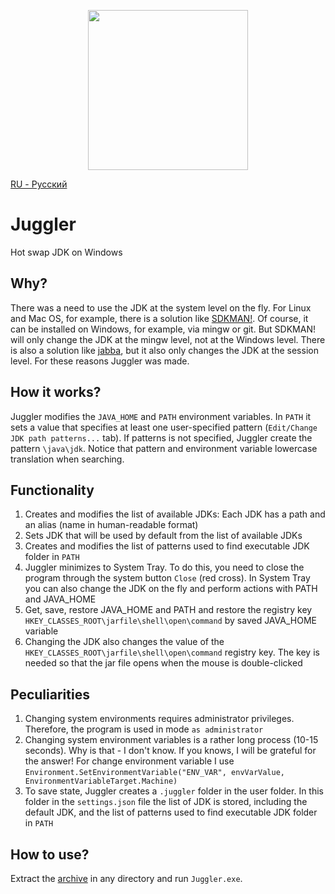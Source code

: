<p align="center"> 
<img src="https://user-images.githubusercontent.com/43209824/150384221-6087fedd-9e52-4a03-a0e4-4248be39a3d0.png"
     width="256" height="256">
</p>

[RU - Русский](https://github.com/ViiSE/juggler/blob/main/README-RU.md)

# Juggler
Hot swap JDK on Windows

## Why?
There was a need to use the JDK at the system level on the fly. For Linux and Mac OS, for example, there is a solution 
like [SDKMAN!](https://github.com/sdkman). Of course, it can be installed on Windows, for example, via mingw or git.
But SDKMAN! will only change the JDK at the mingw level, not at the Windows level. There is also a solution like 
[jabba](https://github.com/shyiko/jabba), but it also only changes the JDK at the session level. For these reasons 
Juggler was made.

## How it works?
Juggler modifies the `JAVA_HOME` and `PATH` environment variables. In `PATH` it sets a value that specifies at least 
one user-specified pattern (`Edit/Change JDK path patterns...` tab). If patterns is not specified, Juggler create the 
pattern `\java\jdk`. Notice that pattern and environment variable lowercase translation when searching.

## Functionality
 1. Creates and modifies the list of available JDKs: Each JDK has a path and an alias (name in human-readable format)
 2. Sets JDK that will be used by default from the list of available JDKs
 3. Creates and modifies the list of patterns used to find executable JDK folder in `PATH`
 4. Juggler minimizes to System Tray. To do this, you need to close the program through the system button `Close` 
    (red cross). In System Tray you can also change the JDK on the fly and perform actions with PATH and JAVA_HOME
 5. Get, save, restore JAVA_HOME and PATH and restore the registry key `HKEY_CLASSES_ROOT\jarfile\shell\open\command` by
    saved JAVA_HOME variable
 6. Changing the JDK also changes the value of the `HKEY_CLASSES_ROOT\jarfile\shell\open\command` registry key. The key
    is needed so that the jar file opens when the mouse is double-clicked

## Peculiarities
 1. Changing system environments requires administrator privileges. Therefore, the program is used in mode 
    `as administrator`
 2. Changing system environment variables is a rather long process (10-15 seconds). Why is that - I don't know. If you 
    knows, I will be grateful for the answer! For change environment variable I use
   `Environment.SetEnvironmentVariable("ENV_VAR", envVarValue, EnvironmentVariableTarget.Machine)`
 3. To save state, Juggler creates a `.juggler` folder in the user folder. In this folder in the `settings.json` file 
    the list of JDK is stored, including the default JDK, and the list of patterns used to find executable JDK folder in
    `PATH`

## How to use?
Extract the [archive](https://github.com/ViiSE/juggler/releases/latest) in any directory and run `Juggler.exe`.
